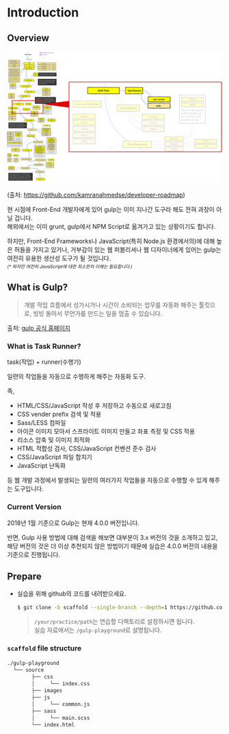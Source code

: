 # Introduction

## Overview

![Frontend Roadmap](./images/fed-roadmap-taskrunner.jpg)

(출처: https://github.com/kamranahmedse/developer-roadmap)

현 시점에 Front-End 개발자에게 있어 gulp는 이미 지나간 도구라 해도 전혀 과장이 아닐 겁니다. <br>
해외에서는 이미 grunt, gulp에서 NPM Script로 옮겨가고 있는 상황이기도 합니다.

하지만, Front-End Frameworks나 JavaScript(특히 Node.js 환경에서의)에 대해 높은 허들을 가지고 있거나, 거부감이
있는 웹 퍼블리셔나 웹 디자이너에게 있어는 gulp는 여전히 유용한 생산성 도구가 될 것입니다. <br>
<span style="font-style:italic;font-size:0.75em">(* 하지만 여전히 JavaScript에 대한 최소한의 이해는 필요합니다.)</span>

## What is Gulp?

> 개발 작업 흐름에서 성가시거나 시간이 소비되는 업무를 자동화 해주는 툴킷으로, 빙빙 돌아서 무언가를 만드는 일을
> 멈출 수 있습니다.

출처: [gulp 공식 홈페이지](https://gulpjs.com/)

### What is Task Runner?

task(작업) + runner(수행기)

일련의 작업들을 자동으로 수행하게 해주는 자동화 도구.

즉,

- HTML/CSS/JavaScript 작성 후 저장하고 수동으로 새로고침
- CSS vender prefix 검색 및 적용
- Sass/LESS 컴파일
- 아이콘 이미지 모아서 스프라이트 이미지 만들고 좌표 측정 및 CSS 적용
- 리소스 압축 및 이미지 최적화
- HTML 적합성 검사, CSS/JavaScript 컨벤션 준수 검사
- CSS/JavaScript 파일 합치기
- JavaScript 난독화

등 웹 개발 과정에서 발생되는 일련의 여러가지 작업들을 자동으로 수행할 수 있게 해주는 도구입니다.

### Current Version

2018년 1월 기준으로 Gulp는 현재 4.0.0 버전입니다.

반면, Gulp 사용 방법에 대해 검색을 해보면 대부분이 3.x 버전의 것을 소개하고 있고, 해당 버전의 것은 더 이상 추천되지
않은 방법이기 때문에 실습은 4.0.0 버전의 내용을 기준으로 진행됩니다.

## Prepare

- 실습을 위해 github의 코드를 내려받으세요.

  ```bash
  $ git clone -b scaffold --single-branch --depth=1 https://github.com/mulder21c/gulp-study.git /your/practice/path
  ```

  > `/your/practice/path`는 연습할 디렉토리로 설정하시면 됩니다. <br> 실습 자료에서는 `/gulp-playground`로 설명됩니다.

### `scaffold` file structure

```
./gulp-playground
  └── source
        ├── css
        │     └── index.css
        ├── images
        ├── js
        │     └── common.js
        ├── sass
        │     └── main.scss
        └── index.html
```

